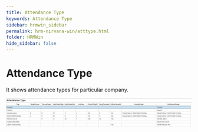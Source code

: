 ```yaml
---
title: Attendance Type
keywords: Attendance Type
sidebar: hrmwin_sidebar
permalink: hrm-nirvana-win/atttype.html
folder: HRMWin   
hide_sidebar: false
---
```


# Attendance Type

It shows attendance types for particular company.

![](/images/atttype.jpg)
